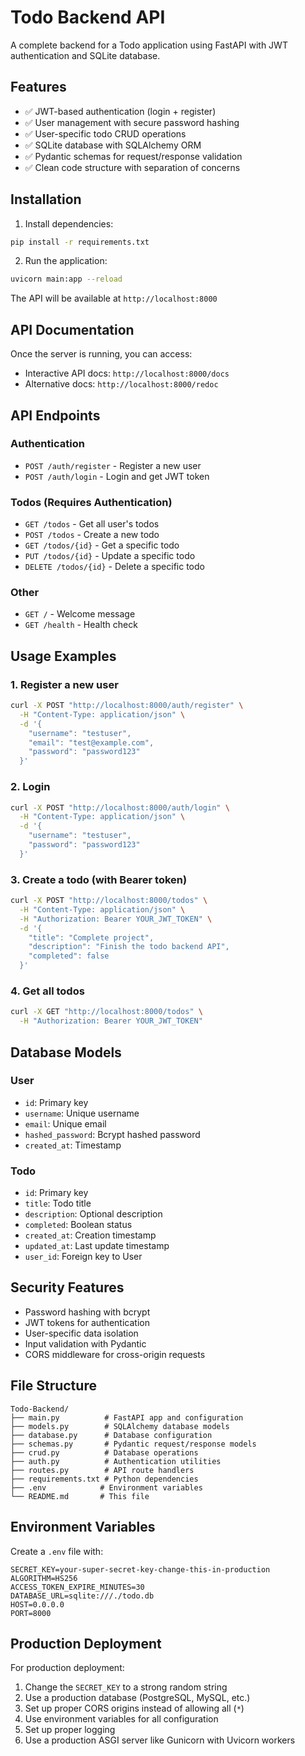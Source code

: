 # Todo Backend API

A complete backend for a Todo application using FastAPI with JWT authentication and SQLite database.

## Features

- ✅ JWT-based authentication (login + register)
- ✅ User management with secure password hashing
- ✅ User-specific todo CRUD operations
- ✅ SQLite database with SQLAlchemy ORM
- ✅ Pydantic schemas for request/response validation
- ✅ Clean code structure with separation of concerns

## Installation

1. Install dependencies:
```bash
pip install -r requirements.txt
```

2. Run the application:
```bash
uvicorn main:app --reload
```

The API will be available at `http://localhost:8000`

## API Documentation

Once the server is running, you can access:
- Interactive API docs: `http://localhost:8000/docs`
- Alternative docs: `http://localhost:8000/redoc`

## API Endpoints

### Authentication
- `POST /auth/register` - Register a new user
- `POST /auth/login` - Login and get JWT token

### Todos (Requires Authentication)
- `GET /todos` - Get all user's todos
- `POST /todos` - Create a new todo
- `GET /todos/{id}` - Get a specific todo
- `PUT /todos/{id}` - Update a specific todo
- `DELETE /todos/{id}` - Delete a specific todo

### Other
- `GET /` - Welcome message
- `GET /health` - Health check

## Usage Examples

### 1. Register a new user
```bash
curl -X POST "http://localhost:8000/auth/register" \
  -H "Content-Type: application/json" \
  -d '{
    "username": "testuser",
    "email": "test@example.com",
    "password": "password123"
  }'
```

### 2. Login
```bash
curl -X POST "http://localhost:8000/auth/login" \
  -H "Content-Type: application/json" \
  -d '{
    "username": "testuser",
    "password": "password123"
  }'
```

### 3. Create a todo (with Bearer token)
```bash
curl -X POST "http://localhost:8000/todos" \
  -H "Content-Type: application/json" \
  -H "Authorization: Bearer YOUR_JWT_TOKEN" \
  -d '{
    "title": "Complete project",
    "description": "Finish the todo backend API",
    "completed": false
  }'
```

### 4. Get all todos
```bash
curl -X GET "http://localhost:8000/todos" \
  -H "Authorization: Bearer YOUR_JWT_TOKEN"
```

## Database Models

### User
- `id`: Primary key
- `username`: Unique username
- `email`: Unique email
- `hashed_password`: Bcrypt hashed password
- `created_at`: Timestamp

### Todo
- `id`: Primary key
- `title`: Todo title
- `description`: Optional description
- `completed`: Boolean status
- `created_at`: Creation timestamp
- `updated_at`: Last update timestamp
- `user_id`: Foreign key to User

## Security Features

- Password hashing with bcrypt
- JWT tokens for authentication
- User-specific data isolation
- Input validation with Pydantic
- CORS middleware for cross-origin requests

## File Structure

```
Todo-Backend/
├── main.py          # FastAPI app and configuration
├── models.py        # SQLAlchemy database models
├── database.py      # Database configuration
├── schemas.py       # Pydantic request/response models
├── crud.py          # Database operations
├── auth.py          # Authentication utilities
├── routes.py        # API route handlers
├── requirements.txt # Python dependencies
├── .env            # Environment variables
└── README.md       # This file
```

## Environment Variables

Create a `.env` file with:

```
SECRET_KEY=your-super-secret-key-change-this-in-production
ALGORITHM=HS256
ACCESS_TOKEN_EXPIRE_MINUTES=30
DATABASE_URL=sqlite:///./todo.db
HOST=0.0.0.0
PORT=8000
```

## Production Deployment

For production deployment:

1. Change the `SECRET_KEY` to a strong random string
2. Use a production database (PostgreSQL, MySQL, etc.)
3. Set up proper CORS origins instead of allowing all (`*`)
4. Use environment variables for all configuration
5. Set up proper logging
6. Use a production ASGI server like Gunicorn with Uvicorn workers